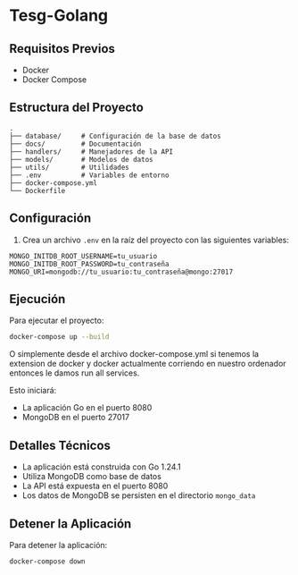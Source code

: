 # Tesg-Golang
## Requisitos Previos

- Docker
- Docker Compose

## Estructura del Proyecto

```
.
├── database/     # Configuración de la base de datos
├── docs/         # Documentación
├── handlers/     # Manejadores de la API
├── models/       # Modelos de datos
├── utils/        # Utilidades
├── .env          # Variables de entorno
├── docker-compose.yml
└── Dockerfile
```

## Configuración

1. Crea un archivo `.env` en la raíz del proyecto con las siguientes variables:

```env
MONGO_INITDB_ROOT_USERNAME=tu_usuario
MONGO_INITDB_ROOT_PASSWORD=tu_contraseña
MONGO_URI=mongodb://tu_usuario:tu_contraseña@mongo:27017
```

## Ejecución

Para ejecutar el proyecto:

```bash
docker-compose up --build
```
O simplemente desde el archivo docker-compose.yml si tenemos la extension de docker y docker actualmente corriendo en nuestro ordenador
entonces le damos run all services. 

Esto iniciará:
- La aplicación Go en el puerto 8080
- MongoDB en el puerto 27017

## Detalles Técnicos

- La aplicación está construida con Go 1.24.1
- Utiliza MongoDB como base de datos
- La API está expuesta en el puerto 8080
- Los datos de MongoDB se persisten en el directorio `mongo_data`

## Detener la Aplicación

Para detener la aplicación:

```bash
docker-compose down
```